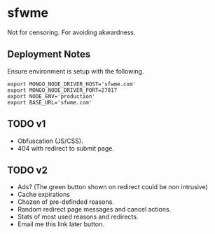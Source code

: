 sfwme
=====

Not for censoring. For avoiding akwardness.

Deployment Notes
----------------

Ensure environment is setup with the following.
```
export MONGO_NODE_DRIVER_HOST='sfwme.com'
export MONGO_NODE_DRIVER_PORT=27017
export NODE_ENV='production'
export BASE_URL='sfwme.com'
```

TODO v1
-------

* Obfuscation (JS/CSS).
* 404 with redirect to submit page.


TODO v2
-------

* Ads? (The green button shown on redirect could be non intrusive)
* Cache expirations
* Chozen of pre-definded reasons.
* Random redirect page messages and cancel actions.
* Stats of most used reasons and redirects.
* Email me this link later button.
